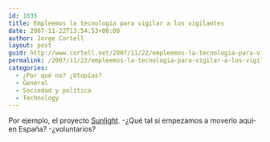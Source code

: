 ```yaml
---
id: 1035
title: Empleemos la tecnologí­a para vigilar a los vigilantes
date: 2007-11-22T13:54:53+00:00
author: Jorge Cortell
layout: post
guid: http://www.cortell.net/2007/11/22/empleemos-la-tecnologia-para-vigilar-a-los-vigilantes/
permalink: /2007/11/22/empleemos-la-tecnologia-para-vigilar-a-los-vigilantes/
categories:
  - ¿Por qué no? ¿Utopías?
  - General
  - Sociedad y polí­tica
  - Technology
---
```

Por ejemplo, el proyecto <a title="Sunlight" target="_blank" href="http://www.sunlightfoundation.com/about">Sunlight</a>. -¿Qué tal si empezamos a moverlo aquí­ en España? -¿voluntarios?